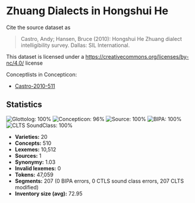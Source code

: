 # Zhuang Dialects in Hongshui He

Cite the source dataset as

> Castro, Andy; Hansen, Bruce (2010): Hongshui He Zhuang dialect intelligibility survey. Dallas: SIL International.

This dataset is licensed under a https://creativecommons.org/licenses/by-nc/4.0/ license

Conceptlists in Concepticon:
- [Castro-2010-511](http://concepticon.clld.org/contributions/Castro-2010-511)

## Statistics



![Glottolog: 100%](https://img.shields.io/badge/Glottolog-100%25-brightgreen.svg "Glottolog: 100%")
![Concepticon: 96%](https://img.shields.io/badge/Concepticon-96%25-green.svg "Concepticon: 96%")
![Source: 100%](https://img.shields.io/badge/Source-100%25-brightgreen.svg "Source: 100%")
![BIPA: 100%](https://img.shields.io/badge/BIPA-100%25-brightgreen.svg "BIPA: 100%")
![CLTS SoundClass: 100%](https://img.shields.io/badge/CLTS%20SoundClass-100%25-brightgreen.svg "CLTS SoundClass: 100%")

- **Varieties:** 20
- **Concepts:** 510
- **Lexemes:** 10,512
- **Sources:** 1
- **Synonymy:** 1.03
- **Invalid lexemes:** 0
- **Tokens:** 47,059
- **Segments:** 207 (0 BIPA errors, 0 CTLS sound class errors, 207 CLTS modified)
- **Inventory size (avg):** 72.95